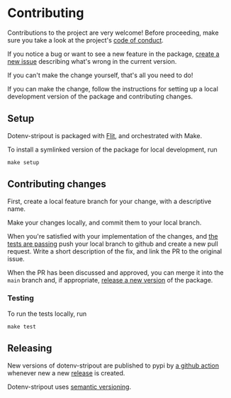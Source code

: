 # Contributing

Contributions to the project are very welcome! Before proceeding, make sure you take a look at the project's [code of conduct](CODE_OF_CONDUCT.md).

If you notice a bug or want to see a new feature in the package, [create a new issue](https://github.com/harrisonpim/dotenv-stripout/issues/new) describing what's wrong in the current version.

If you can't make the change yourself, that's all you need to do!

If you can make the change, follow the instructions for setting up a local development version of the package and contributing changes.

## Setup

Dotenv-stripout is packaged with [Flit](https://flit.readthedocs.io/en/latest/), and orchestrated with Make.

To install a symlinked version of the package for local development, run

```shell
make setup
```

## Contributing changes

First, create a local feature branch for your change, with a descriptive name.

Make your changes locally, and commit them to your local branch.

When you're satisfied with your implementation of the changes, and [the tests are passing](#testing) push your local branch to github and create a new pull request. Write a short description of the fix, and link the PR to the original issue.

When the PR has been discussed and approved, you can merge it into the `main` branch and, if appropriate, [release a new version](#releasing) of the package.

### Testing

To run the tests locally, run

```shell
make test
```

## Releasing

New versions of dotenv-stripout are published to pypi by [a github action](.github/workflows/publish.yml) whenever new a new [release](https://github.com/harrisonpim/dotenv-stripout/releases) is created.

Dotenv-stripout uses [semantic versioning](https://semver.org/).
